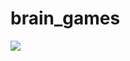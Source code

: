 # brain_games
<a href="https://codeclimate.com/github/KseniiaKornilova/brain_games/maintainability"><img src="https://api.codeclimate.com/v1/badges/f5f72597e25a7bdbf84c/maintainability" /></a>

